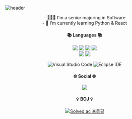 ![header](https://capsule-render.vercel.app/api?type=shark&color=auto&height=200&section=header&text=Hi%20!&desc=It's%202oo1's%20Github&fontSize=42&fontAlignY=22&fontAlign=50&descfontsize=33&descAlignY=40&descAlign=50&&animation=twinkling)

<div align=center>  
  - 👩🏻‍💻 I'm a senior majoring in Software<br>
  - 🌱 I’m currently learning Python & React
  <h4><b>📚 Languages 📚</b></h4>
  <img src="https://img.shields.io/badge/c++-00599C?style=flat-square&logo=c%2B%2B&logoColor=white"/>
  <img src="https://img.shields.io/badge/c%23-%23239120?style=flat-square&logo=C-sharp&logoColor=white"/>
  <img src="https://img.shields.io/badge/python-3670A0?style=flat-square&logo=python&logoColor=white"/>
  <img src="https://img.shields.io/badge/java-FFFFFF?style=flat-square&logo=java&logoColor=white"> 
  <br>

  <img src="https://img.shields.io/badge/javascript-F7DF1E?style=flat-square&logo=javascript&logoColor=black"> 
  <img src="https://img.shields.io/badge/react-61DAFB?style=flat-square&logo=react&logoColor=black">
   <br>
   
   ![Visual Studio Code](https://img.shields.io/badge/Visual%20Studio%20Code-007ACC.svg?&style=flat-square&logo=Visual%20Studio%20Code&logoColor=white)
   ![Eclipse IDE](https://img.shields.io/badge/Eclipse%20IDE-2C2255.svg?&style=flat-square&logo=Eclipse%20IDE&logoColor=white)
  </p>
  
  <h4><b>🌐 Social 🌐</b></h4>
  <a href="https://2oo1s.tistory.com/">
    <img src="https://img.shields.io/badge/Tistory-FE642E?style=flat-square&logo=Tistory&logoColor=white"/>
  </a>
  
  <h4><b>💡 BOJ 💡</b></h4>
  
  [![Solved.ac
  프로필](http://mazassumnida.wtf/api/v2/generate_badge?boj=helloitsme)](https://solved.ac/helloitsme)<br>
  
</div>

<!--
**2oo1s/2oo1s** is a ✨ _special_ ✨ repository because its `README.md` (this file) appears on your GitHub profile.

Here are some ideas to get you started:

- 🔭 I’m currently working on ...
- 🌱 I’m currently learning ...
- 👯 I’m looking to collaborate on ...
- 🤔 I’m looking for help with ...
- 💬 Ask me about ...
- 📫 How to reach me: ...
- 😄 Pronouns: ...
- ⚡ Fun fact: ...
-->
